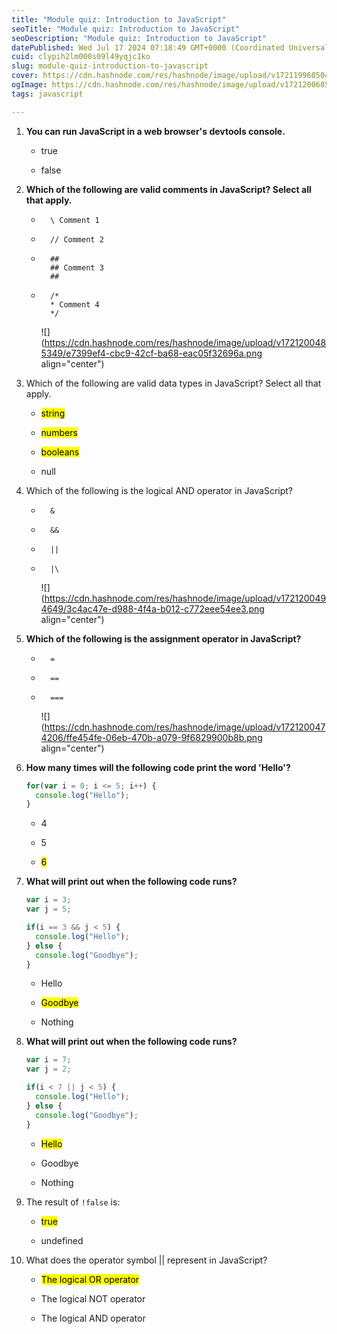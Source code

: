 ```yaml
---
title: "Module quiz: Introduction to JavaScript"
seoTitle: "Module quiz: Introduction to JavaScript"
seoDescription: "Module quiz: Introduction to JavaScript"
datePublished: Wed Jul 17 2024 07:18:49 GMT+0000 (Coordinated Universal Time)
cuid: clypih2lm000s09l49yqjc1ko
slug: module-quiz-introduction-to-javascript
cover: https://cdn.hashnode.com/res/hashnode/image/upload/v1721199605041/511729a2-9536-43c3-af23-7a67946b1860.png
ogImage: https://cdn.hashnode.com/res/hashnode/image/upload/v1721200685393/66d78a7a-b0f8-4c42-a3e8-26a1fbc8eb94.png
tags: javascript

---
```


1. **You can run JavaScript in a web browser's devtools console.**
    
    * true
        
    * false
        
2. **Which of the following are valid comments in JavaScript? Select all that apply.**
    
    * ```plaintext
        \ Comment 1
        ```
        
    * ```plaintext
        // Comment 2
        ```
        
    * ```plaintext
        ##
        ## Comment 3
        ##
        ```
        
    * ```plaintext
        /*
        * Comment 4
        */
        ```
        
        ![](https://cdn.hashnode.com/res/hashnode/image/upload/v1721200485349/e7399ef4-cbc9-42cf-ba68-eac05f32696a.png align="center")
        
3. Which of the following are valid data types in JavaScript? Select all that apply.
    
    * <mark>string</mark>
        
    * <mark>numbers</mark>
        
    * <mark>booleans</mark>
        
    * null
        
4. Which of the following is the logical AND operator in JavaScript?
    
    * ```plaintext
        &
        ```
        
    * ```plaintext
        &&
        ```
        
    * ```plaintext
        ||
        ```
        
    * ```plaintext
        |\
        ```
        
        ![](https://cdn.hashnode.com/res/hashnode/image/upload/v1721200494649/3c4ac47e-d988-4f4a-b012-c772eee54ee3.png align="center")
        
5. **Which of the following is the assignment operator in JavaScript?**
    
    * ```plaintext
        =
        ```
        
    * ```plaintext
        ==
        ```
        
    * ```plaintext
        ===
        ```
        
        ![](https://cdn.hashnode.com/res/hashnode/image/upload/v1721200474206/ffe454fe-06eb-470b-a079-9f6829900b8b.png align="center")
        
6. **How many times will the following code print the word 'Hello'?**
    
    ```javascript
    for(var i = 0; i <= 5; i++) {
      console.log("Hello");
    }
    ```
    
    * 4
        
    * 5
        
    * <mark>6</mark>
        
7. **What will print out when the following code runs?**
    
    ```javascript
    var i = 3;
    var j = 5;
    
    if(i == 3 && j < 5) {
      console.log("Hello");
    } else {
      console.log("Goodbye");
    }
    ```
    
    * Hello
        
    * <mark>Goodbye</mark>
        
    * Nothing
        
8. **What will print out when the following code runs?**
    
    ```javascript
    var i = 7;
    var j = 2;
    
    if(i < 7 || j < 5) {
      console.log("Hello");
    } else {
      console.log("Goodbye");
    }
    ```
    
    * <mark>Hello</mark>
        
    * Goodbye
        
    * Nothing
        
9. The result of `!false` is:
    
    * <mark>true</mark>
        
    * undefined
        
10. What does the operator symbol || represent in JavaScript?
    
    * <mark>The logical OR operator</mark>
        
    * The logical NOT operator
        
    * The logical AND operator